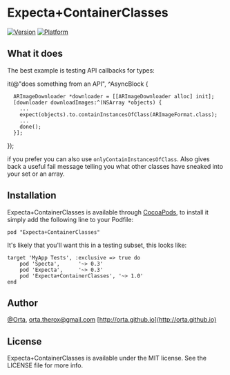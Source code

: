 # Expecta+ContainerClasses

[![Version](http://cocoapod-badges.herokuapp.com/v/expecta-container-classes/badge.png)](http://cocoadocs.org/docsets/expecta-container-classes)
[![Platform](http://cocoapod-badges.herokuapp.com/p/expecta-container-classes/badge.png)](http://cocoadocs.org/docsets/expecta-container-classes)


## What it does

The best example is testing API callbacks for types:

  it(@"does something from an API", ^AsyncBlock {
    
      ARImageDownloader *downloader = [[ARImageDownloader alloc] init];
      [downloader downloadImages:^(NSArray *objects) {
        ...
        expect(objects).to.containInstancesOfClass(ARImageFormat.class);
        ...
        done();
      }];
  });


if you prefer you can also use `onlyContainInstancesOfClass`. Also gives back a useful fail message telling you what other classes have sneaked into your set or an array.

## Installation

Expecta+ContainerClasses is available through [CocoaPods](http://cocoapods.org), to install it simply add the following line to your Podfile:

    pod "Expecta+ContainerClasses"

It's likely that you'll want this in a testing subset, this looks like:


    target 'MyApp Tests', :exclusive => true do
        pod 'Specta',      '~> 0.3'
        pod 'Expecta',     '~> 0.3'
        pod 'Expecta+ContainerClasses', '~> 1.0'
    end


## Author

[@Orta](http://twitter.com/orta), orta.therox@gmail.com
[http://orta.github.io](http://orta.github.io)

## License

Expecta+ContainerClasses is available under the MIT license. See the LICENSE file for more info.

